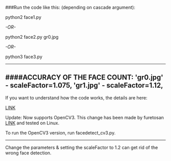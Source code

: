 
###Run the code like this:
(depending on cascade argument):

python2 face1.py

*-OR-*

python2 face2.py gr0.jpg

*-OR-*

python3 face3.py

--------------------------------------------------------
####ACCURACY OF THE FACE COUNT:
'gr0.jpg' - scaleFactor=1.075,
'gr1.jpg' - scaleFactor=1.12,
--------------------------------------------------------

If you want to understand how the code works, the details are here:

[LINK](https://realpython.com/blog/python/face-recognition-with-python/)


Update: Now supports OpenCV3. This change has been made by furetosan 
[LINK](https://github.com/furetosan) and tested on Linux.

To run the OpenCV3 version, run facedetect_cv3.py.

--------------------------------------------------------

Change the parameters & setting the scaleFactor to 1.2 can get rid of the wrong face detection.


